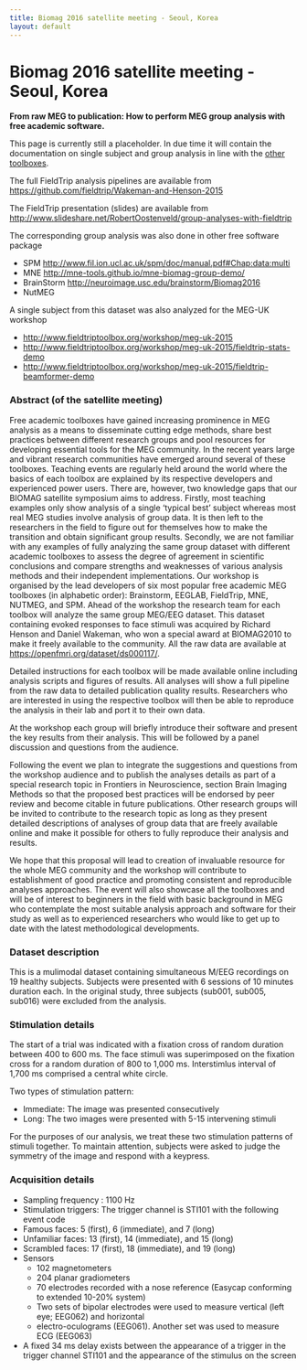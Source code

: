 ```yaml
---
title: Biomag 2016 satellite meeting - Seoul, Korea
layout: default
---
```


# Biomag 2016 satellite meeting - Seoul, Korea

**From raw MEG to publication: How to perform MEG group analysis with free academic software.**

This page is currently still a placeholder. In due time it will contain the documentation on single subject and group analysis in line with the [other toolboxes](http://neuroimage.usc.edu/brainstorm/Biomag2016).

The full FieldTrip analysis pipelines are available from <https://github.com/fieldtrip/Wakeman-and-Henson-2015>

The FieldTrip presentation (slides) are available from <http://www.slideshare.net/RobertOostenveld/group-analyses-with-fieldtrip>

The corresponding group analysis was also done in other free software package

-   SPM <http://www.fil.ion.ucl.ac.uk/spm/doc/manual.pdf#Chap:data:multi>
-   MNE <http://mne-tools.github.io/mne-biomag-group-demo/>
-   BrainStorm <http://neuroimage.usc.edu/brainstorm/Biomag2016>
-   NutMEG

A single subject from this dataset was also analyzed for the MEG-UK workshop

-   <http://www.fieldtriptoolbox.org/workshop/meg-uk-2015>
-   <http://www.fieldtriptoolbox.org/workshop/meg-uk-2015/fieldtrip-stats-demo>
-   <http://www.fieldtriptoolbox.org/workshop/meg-uk-2015/fieldtrip-beamformer-demo>

### Abstract (of the satellite meeting)

Free academic toolboxes have gained increasing prominence in MEG analysis as a means to disseminate cutting edge methods, share best practices between different research groups and pool resources for developing essential tools for the MEG community. In the recent years large and vibrant research communities have emerged around several of these toolboxes. Teaching events are regularly held around the world where the basics of each toolbox are explained by its respective developers and experienced power users. There are, however, two knowledge gaps that our BIOMAG satellite symposium aims to address. Firstly, most teaching examples only show analysis of a single ‘typical best’ subject whereas most real MEG studies involve analysis of group data. It is then left to the researchers in the field to figure out for themselves how to make the transition and obtain significant group results. Secondly, we are not familiar with any examples of fully analyzing the same group dataset with different academic toolboxes to assess the degree of agreement in scientific conclusions and compare strengths and weaknesses of various analysis methods and their independent implementations. Our workshop is organised by the lead developers of six most popular free academic MEG toolboxes (in alphabetic order): Brainstorm, EEGLAB, FieldTrip, MNE, NUTMEG, and SPM. Ahead of the workshop the research team for each toolbox will analyze the same group MEG/EEG dataset. This dataset containing evoked responses to face stimuli was acquired by Richard Henson and Daniel Wakeman, who won a special award at BIOMAG2010 to make it freely available to the community. All the raw data are available at <https://openfmri.org/dataset/ds000117/>.

Detailed instructions for each toolbox will be made available online including analysis scripts and figures of results. All analyses will show a full pipeline from the raw data to detailed publication quality results. Researchers who are interested in using the respective toolbox will then be able to reproduce the analysis in their lab and port it to their own data.

At the workshop each group will briefly introduce their software and present the key results from their analysis. This will be followed by a panel discussion and questions from the audience.

Following the event we plan to integrate the suggestions and questions from the workshop audience and to publish the analyses details as part of a special research topic in Frontiers in Neuroscience, section Brain Imaging Methods so that the proposed best practices will be endorsed by peer review and become citable in future publications. Other research groups will be invited to contribute to the research topic as long as they present detailed descriptions of analyses of group data that are freely available online and make it possible for others to fully reproduce their analysis and results.

We hope that this proposal will lead to creation of invaluable resource for the whole MEG community and the workshop will contribute to establishment of good practice and promoting consistent and reproducible analyses approaches. The event will also showcase all the toolboxes and will be of interest to beginners in the field with basic background in MEG who contemplate the most suitable analysis approach and software for their study as well as to experienced researchers who would like to get up to date with the latest methodological developments.

### Dataset description

This is a mulimodal dataset containing simultaneous M/EEG recordings on 19 healthy subjects. Subjects were presented with 6 sessions of 10 minutes duration each. In the original study, three subjects (sub001, sub005, sub016) were excluded from the analysis.

### Stimulation details

The start of a trial was indicated with a fixation cross of random duration between 400 to 600 ms.
The face stimuli was superimposed on the fixation cross for a random duration of 800 to 1,000 ms.
Interstimlus interval of 1,700 ms comprised a central white circle.

Two types of stimulation pattern:

-   Immediate: The image was presented consecutively
-   Long: The two images were presented with 5-15 intervening stimuli

For the purposes of our analysis, we treat these two stimulation patterns of stimuli together.
To maintain attention, subjects were asked to judge the symmetry of the image and respond with a keypress.

### Acquisition details

-   Sampling frequency : 1100 Hz
-   Stimulation triggers: The trigger channel is STI101 with the following event code
-   Famous faces: 5 (first), 6 (immediate), and 7 (long)
-   Unfamiliar faces: 13 (first), 14 (immediate), and 15 (long)
-   Scrambled faces: 17 (first), 18 (immediate), and 19 (long)
-   Sensors
    -   102 magnetometers
    -   204 planar gradiometers
    -   70 electrodes recorded with a nose reference (Easycap conforming to extended 10-20% system)
    -   Two sets of bipolar electrodes were used to measure vertical (left eye; EEG062) and horizontal   
    -   electro-oculograms (EEG061). Another set was used to measure ECG (EEG063)
-   A fixed 34 ms delay exists between the appearance of a trigger in the trigger channel STI101 and the appearance of the stimulus on the screen
